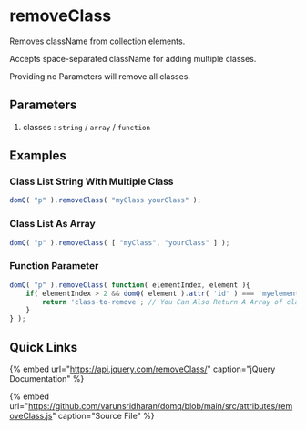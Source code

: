 # removeClass

Removes className from collection elements.

Accepts space-separated className for adding multiple classes.

Providing no Parameters will remove all classes.

## Parameters

1. classes : `string` / `array` / `function`

## Examples

### Class List String With Multiple Class

```javascript
domQ( "p" ).removeClass( "myClass yourClass" );
```

### Class List As Array

```javascript
domQ( "p" ).removeClass( [ "myClass", "yourClass" ] );
```

### Function Parameter

```javascript
domQ( "p" ).removeClass( function( elementIndex, element ){
    if( elementIndex > 2 && domQ( element ).attr( 'id' ) === 'myelement' ){
        return 'class-to-remove'; // You Can Also Return A Array of class to remove;
    } 
} );
```

## Quick Links

{% embed url="https://api.jquery.com/removeClass/" caption="jQuery Documentation" %}

{% embed url="https://github.com/varunsridharan/domq/blob/main/src/attributes/removeClass.js" caption="Source File" %}

